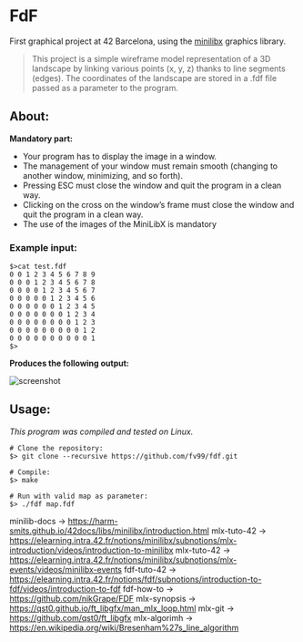 # FdF

First graphical project at 42 Barcelona, using the [minilibx](https://github.com/42Paris/minilibx-linux) graphics library.

>This project is a simple wireframe model representation of a 3D landscape by linking various points (x, y, z) thanks to line segments (edges). The coordinates of the landscape are stored in a .fdf file passed as a parameter to the program.

## **About:**
**Mandatory part:**
- Your program has to display the image in a window.
- The management of your window must remain smooth (changing to another window, minimizing, and so forth).
- Pressing ESC must close the window and quit the program in a clean way.
- Clicking on the cross on the window’s frame must close the window and quit the program in a clean way.
- The use of the images of the MiniLibX is mandatory

### **Example input:**
```
$>cat test.fdf
0 0 1 2 3 4 5 6 7 8 9
0 0 0 1 2 3 4 5 6 7 8
0 0 0 0 1 2 3 4 5 6 7
0 0 0 0 0 1 2 3 4 5 6
0 0 0 0 0 0 1 2 3 4 5
0 0 0 0 0 0 0 1 2 3 4
0 0 0 0 0 0 0 0 1 2 3
0 0 0 0 0 0 0 0 0 1 2
0 0 0 0 0 0 0 0 0 0 1
$>
```
**Produces the following output:**

![screenshot](https://user-images.githubusercontent.com/108353744/226677024-10c8a229-8c5e-46ab-abb0-9da35c72c9b3.png)

## **Usage:**
*This program was compiled and tested on Linux.*

```shell
# Clone the repository:
$> git clone --recursive https://github.com/fv99/fdf.git

# Compile:
$> make

# Run with valid map as parameter:
$> ./fdf map.fdf
```


 minilib-docs -> https://harm-smits.github.io/42docs/libs/minilibx/introduction.html
 mlx-tuto-42 -> https://elearning.intra.42.fr/notions/minilibx/subnotions/mlx-introduction/videos/introduction-to-minilibx
 mlx-tuto-42 -> https://elearning.intra.42.fr/notions/minilibx/subnotions/mlx-events/videos/minilibx-events
 fdf-tuto-42 -> https://elearning.intra.42.fr/notions/fdf/subnotions/introduction-to-fdf/videos/introduction-to-fdf
 fdf-how-to -> https://github.com/nikGrape/FDF
 mlx-synopsis -> https://qst0.github.io/ft_libgfx/man_mlx_loop.html
 mlx-git -> https://github.com/qst0/ft_libgfx
 mlx-algorimh -> https://en.wikipedia.org/wiki/Bresenham%27s_line_algorithm
